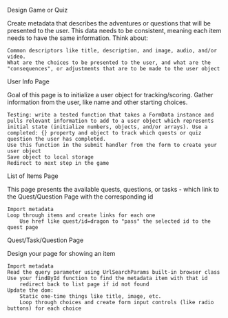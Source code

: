 Design Game or Quiz

Create metadata that describes the adventures or questions that will be presented to the user. This data needs to be consistent, meaning each item needs to have the same information. Think about:

    Common descriptors like title, description, and image, audio, and/or video.
    What are the choices to be presented to the user, and what are the "consequences", or adjustments that are to be made to the user object

User Info Page

Goal of this page is to initialize a user object for tracking/scoring. Gather information from the user, like name and other starting choices.

    Testing: write a tested function that takes a FormData instance and pulls relevant information to add to a user object which represents initial state (initialize numbers, objects, and/or arrays). Use a completed: {} property and object to track which quests or quiz question the user has completed.
    Use this function in the submit handler from the form to create your user object
    Save object to local storage
    Redirect to next step in the game

List of Items Page

This page presents the available quests, questions, or tasks - which link to the Quest/Question Page with the corresponding id

    Import metadata
    Loop through items and create links for each one
        Use href like quest/id=dragon to "pass" the selected id to the quest page

Quest/Task/Question Page

Design your page for showing an item

    Import metadata
    Read the query parameter using UrlSearchParams built-in browser class
    Use your findById function to find the metadata item with that id
        redirect back to list page if id not found
    Update the dom:
        Static one-time things like title, image, etc.
        Loop through choices and create form input controls (like radio buttons) for each choice
